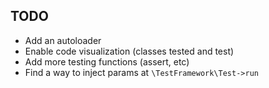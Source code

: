 ## TODO

* Add an autoloader
* Enable code visualization (classes tested and test)
* Add more testing functions (assert, etc)
* Find a way to inject params at `\TestFramework\Test->run`